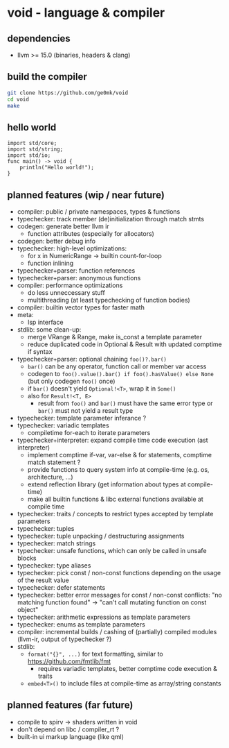 void - language & compiler
==

dependencies
--
- llvm >= 15.0 (binaries, headers & clang)

build the compiler
--
```bash
git clone https://github.com/ge0mk/void
cd void
make
```

hello world
--
```
import std/core;
import std/string;
import std/io;
func main() -> void {
	println("Hello world!");
}
```

planned features (wip / near future)
--
- compiler: public / private namespaces, types & functions
- typechecker: track member (de)initialization through match stmts
- codegen: generate better llvm ir
	- function attributes (especially for allocators)
- codegen: better debug info
- typechecker: high-level optimizations:
	- for x in NumericRange -> builtin count-for-loop
	- function inlining
- typechecker+parser: function references
- typechecker+parser: anonymous functions
- compiler: performance optimizations
	- do less unneccessary stuff
	- multithreading (at least typechecking of function bodies)
- compiler: builtin vector types for faster math
- meta:
	- lsp interface
- stdlib: some clean-up:
	- merge VRange & Range, make is_const a template parameter
	- reduce duplicated code in Optional & Result with updated comptime if syntax
- typechecker+parser: optional chaining `foo()?.bar()`
	- `bar()` can be any operator, function call or member var access
	- codegen to `foo().value().bar() if foo().hasValue() else None` (but only codegen `foo()` once)
	- if `bar()` doesn't yield `Optional!<T>`, wrap it in `Some()`
	- also for `Result!<T, E>`
		- result from `foo()` and `bar()` must have the same error type or `bar()` must not yield a result type
- typechecker: template parameter inferance ?
- typechecker: variadic templates
	- compiletime for-each to iterate parameters
- typechecker+interpreter: expand compile time code execution (ast interpreter)
	- implement comptime if-var, var-else & for statements, comptime match statement ?
	- provide functions to query system info at compile-time (e.g. os, architecture, ...)
	- extend reflection library (get information about types at compile-time)
	- make all builtin functions & libc external functions available at compile time
- typechecker: traits / concepts to restrict types accepted by template parameters
- typechecker: tuples
- typechecker: tuple unpacking / destructuring assignments
- typechecker: match strings
- typechecker: unsafe functions, which can only be called in unsafe blocks
- typechecker: type aliases
- typechecker: pick const / non-const functions depending on the usage of the result value
- typechecker: defer statements
- typechecker: better error messages for const / non-const conflicts:
	"no matching function found" -> "can't call mutating function on const object"
- typechecker: arithmetic expressions as template parameters
- typechecker: enums as template parameters
- compiler: incremental builds / cashing of (partially) compiled modules (llvm-ir, output of typechecker ?)
- stdlib:
	- `format("{}", ...)` for text formatting, similar to https://github.com/fmtlib/fmt
		- requires variadic templates, better comptime code execution & traits
	- `embed<T>()` to include files at compile-time as array/string constants

planned features (far future)
--
- compile to spirv -> shaders written in void
- don't depend on libc / compiler_rt ?
- built-in ui markup language (like qml)
